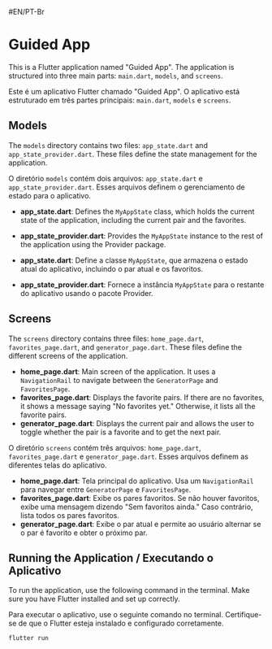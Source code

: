#EN/PT-Br
# Guided App 

This is a Flutter application named "Guided App". The application is structured into three main parts: `main.dart`, `models`, and `screens`.

Este é um aplicativo Flutter chamado "Guided App". O aplicativo está estruturado em três partes principais: `main.dart`, `models` e `screens`.

## Models

The `models` directory contains two files: `app_state.dart` and `app_state_provider.dart`. These files define the state management for the application.

O diretório `models` contém dois arquivos: `app_state.dart` e `app_state_provider.dart`. Esses arquivos definem o gerenciamento de estado para o aplicativo.

- **app_state.dart**: Defines the `MyAppState` class, which holds the current state of the application, including the current pair and the favorites.
- **app_state_provider.dart**: Provides the `MyAppState` instance to the rest of the application using the Provider package.
  
- **app_state.dart**: Define a classe `MyAppState`, que armazena o estado atual do aplicativo, incluindo o par atual e os favoritos.
- **app_state_provider.dart**: Fornece a instância `MyAppState` para o restante do aplicativo usando o pacote Provider.

## Screens

The `screens` directory contains three files: `home_page.dart`, `favorites_page.dart`, and `generator_page.dart`. These files define the different screens of the application.

- **home_page.dart**: Main screen of the application. It uses a `NavigationRail` to navigate between the `GeneratorPage` and `FavoritesPage`.
- **favorites_page.dart**: Displays the favorite pairs. If there are no favorites, it shows a message saying "No favorites yet." Otherwise, it lists all the favorite pairs.
- **generator_page.dart**: Displays the current pair and allows the user to toggle whether the pair is a favorite and to get the next pair.

O diretório `screens` contém três arquivos: `home_page.dart`, `favorites_page.dart` e `generator_page.dart`. Esses arquivos definem as diferentes telas do aplicativo.

- **home_page.dart**: Tela principal do aplicativo. Usa um `NavigationRail` para navegar entre `GeneratorPage` e `FavoritesPage`.
- **favorites_page.dart**: Exibe os pares favoritos. Se não houver favoritos, exibe uma mensagem dizendo "Sem favoritos ainda." Caso contrário, lista todos os pares favoritos.
- **generator_page.dart**: Exibe o par atual e permite ao usuário alternar se o par é favorito e obter o próximo par.

## Running the Application / Executando o Aplicativo

To run the application, use the following command in the terminal. Make sure you have Flutter installed and set up correctly.

Para executar o aplicativo, use o seguinte comando no terminal. Certifique-se de que o Flutter esteja instalado e configurado corretamente.

```bash
flutter run
